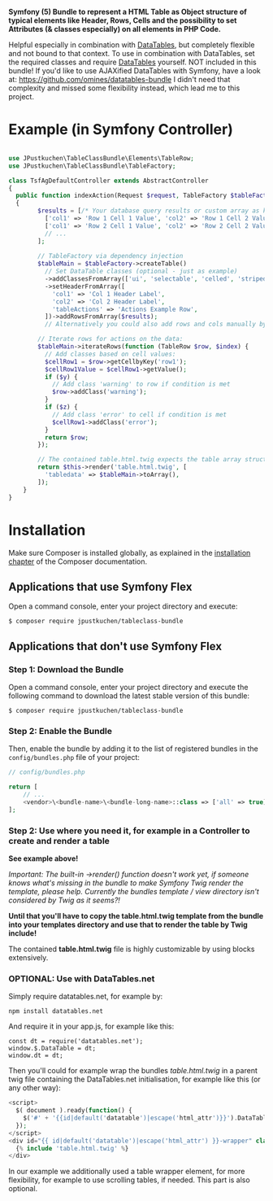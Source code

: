 **Symfony (5) Bundle to represent a HTML Table as Object structure of typical elements like Header, Rows, Cells and the possibility to set Attributes (& classes especially) on all elements in PHP Code.**

Helpful especially in combination with [DataTables](https://datatables.net/), but completely flexible and not bound to that context. To use in combination with DataTables, set the required classes and require [DataTables](https://datatables.net/) yourself. NOT included in this bundle!
If you'd like to use AJAXified DataTables with Symfony, have a look at: https://github.com/omines/datatables-bundle
I didn't need that complexity and missed some flexibility instead, which lead me to this project.

# Example (in Symfony Controller)
```php

use JPustkuchen\TableClassBundle\Elements\TableRow;
use JPustkuchen\TableClassBundle\TableFactory;

class TsfAgDefaultController extends AbstractController
{
  public function indexAction(Request $request, TableFactory $tableFactory): Response
  {
        $results = [/* Your database query results or custom array as keyed array with row keys as value keys */
          ['col1' => 'Row 1 Cell 1 Value', 'col2' => 'Row 1 Cell 2 Value'],
          ['col1' => 'Row 2 Cell 1 Value', 'col2' => 'Row 2 Cell 2 Value'],
          // ...
        ];
        
        // TableFactory via dependency injection
        $tableMain = $tableFactory->createTable()
          // Set DataTable classes (optional - just as example)
          ->addClassesFromArray(['ui', 'selectable', 'celled', 'striped', 'stackable', 'table'])
          ->setHeaderFromArray([
            'col1' => 'Col 1 Header Label',
            'col2' => 'Col 2 Header Label',
            'tableActions' => 'Actions Example Row',
          ])->addRowsFromArray($results);
          // Alternatively you could also add rows and cols manually by ->addRow() or ->addColumn().

        // Iterate rows for actions on the data:
        $tableMain->iterateRows(function (TableRow $row, $index) {
          // Add classes based on cell values:
          $cellRow1 = $row->getCellbyKey('row1');
          $cellRow1Value = $cellRow1->getValue();
          if ($y) {
            // Add class 'warning' to row if condition is met
            $row->addClass('warning');
          }
          if ($z) {
            // Add class 'error' to cell if condition is met
            $cellRow1->addClass('error');
          }
          return $row;
        });

        // The contained table.html.twig expects the table array structure in the key 'tabledata':
        return $this->render('table.html.twig', [
          'tabledata' => $tableMain->toArray(),
        ]);
    }
}
```

# Installation

Make sure Composer is installed globally, as explained in the
[installation chapter](https://getcomposer.org/doc/00-intro.md)
of the Composer documentation.

## Applications that use Symfony Flex

Open a command console, enter your project directory and execute:

```console
$ composer require jpustkuchen/tableclass-bundle
```

## Applications that don't use Symfony Flex

### Step 1: Download the Bundle

Open a command console, enter your project directory and execute the
following command to download the latest stable version of this bundle:

```console
$ composer require jpustkuchen/tableclass-bundle
```

### Step 2: Enable the Bundle

Then, enable the bundle by adding it to the list of registered bundles
in the `config/bundles.php` file of your project:

```php
// config/bundles.php

return [
    // ...
    <vendor>\<bundle-name>\<bundle-long-name>::class => ['all' => true],
];
```

### Step 2: Use where you need it, for example in a Controller to create and render a table

**See example above!**

*Important: The built-in ->render() function doesn't work yet, if someone knows what's missing in the bundle to make Symfony Twig render the template, please help. Currently the bundles template / view directory isn't considered by Twig as it seems?!*

**Until that you'll have to copy the table.html.twig template from the bundle into your templates directory and use that to render the table by Twig include!**

The contained **table.html.twig** file is highly customizable by using blocks extensively.

### OPTIONAL: Use with DataTables.net

Simply require datatables.net, for example by:
~~~
npm install datatables.net
~~~

And require it in your app.js, for example like this:
~~~
const dt = require('datatables.net');
window.$.DataTable = dt;
window.dt = dt;
~~~

Then you'll could for example wrap the bundles *table.html.twig* in a parent twig file containing the DataTables.net initialisation, for example like this (or any other way):
```php
<script>
  $( document ).ready(function() {
    $('#' + '{{id|default('datatable')|escape('html_attr')}}').DataTable({/* Optional datatables.net Options */});
  });
</script>
<div id="{{ id|default('datatable')|escape('html_attr') }}-wrapper" class="datatable-wrapper">
  {% include 'table.html.twig' %}
</div>
```
In our example we additionally used a table wrapper element, for more flexibility, for example to use scrolling tables, if needed. This part is also optional.
